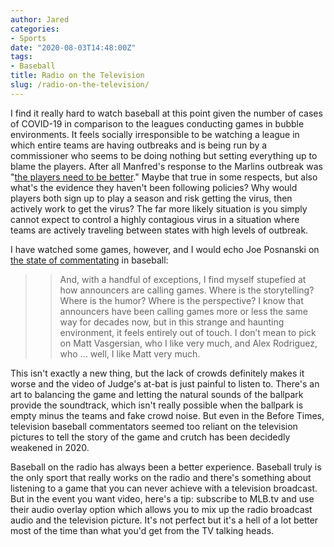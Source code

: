 ```yaml
---
author: Jared
categories:
- Sports
date: "2020-08-03T14:48:00Z"
tags:
- Baseball
title: Radio on the Television
slug: /radio-on-the-television/
---
```


I find it really hard to watch baseball at this point given the number of cases of COVID-19 in comparison to the leagues conducting games in bubble environments. It feels socially irresponsible to be watching a league in which entire teams are having outbreaks and is being run by a commissioner who seems to be doing nothing but setting everything up to blame the players. After all Manfred's response to the Marlins outbreak was "[the players need to be better](https://www.espn.com/mlb/story/_/id/29578360/mlb-commissioner-rob-manfred-says-playing-players-need-better)." Maybe that true in some respects, but also what's the evidence they haven't been following policies? Why would players both sign up to play a season and risk getting the virus, then actively work to get the virus? The far more likely situation is you simply cannot expect to control a highly contagious virus in a situation where teams are actively traveling between states with high levels of outbreak.

I have watched some games, however, and I would echo Joe Posnanski on [the state of commentating](https://joeposnanski.substack.com/p/judge-and-jury) in baseball:

> >And, with a handful of exceptions, I find myself stupefied at how announcers are calling games. Where is the storytelling? Where is the humor? Where is the perspective? I know that announcers have been calling games more or less the same way for decades now, but in this strange and haunting environment, it feels entirely out of touch. I don’t mean to pick on Matt Vasgersian, who I like very much, and Alex Rodriguez, who … well, I like Matt very much.

This isn't exactly a new thing, but the lack of crowds definitely makes it worse and the video of Judge's at-bat is just painful to listen to. There's an art to balancing the game and letting the natural sounds of the ballpark provide the soundtrack, which isn't really possible when the ballpark is empty minus the teams and fake crowd noise. But even in the Before Times, television baseball commentators seemed too reliant on the television pictures to tell the story of the game and crutch has been decidedly weakened in 2020.

Baseball on the radio has always been a better experience. Baseball truly is the only sport that really works on the radio and there's something about listening to a game that you can never achieve with a television broadcast. But in the event you want video, here's a tip: subscribe to MLB.tv and use their audio overlay option which allows you to mix up the radio broadcast audio and the television picture. It's not perfect but it's a hell of a lot better most of the time than what you'd get from the TV talking heads.
